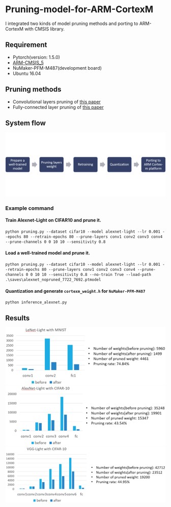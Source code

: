 # Pruning-model-for-ARM-CortexM
I integrated two kinds of model pruning methods and porting to ARM-CortexM with CMSIS library.

## Requirement
- Pytorch(version: 1.5.0)
- [ARM-CMSIS_5](https://github.com/ARM-software/CMSIS_5)
- NuMaker-PFM-M487(development board)
- Ubuntu 16.04

## Pruning methods
- Convolutional layers pruning of [this paper](https://arxiv.org/abs/1608.08710)
- Fully-connected layer pruning of [this paper](https://arxiv.org/abs/1506.02626)

## System flow
![figure1](./imgs/system-flow.png)

### Example command
#### Train Alexnet-Light on CIFAR10 and prune it.
```
python pruning.py --dataset cifar10 --model alexnet-light --lr 0.001 --epochs 80 --retrain-epochs 80 --prune-layers conv1 conv2 conv3 conv4 --prune-channels 0 0 10 10 --sensitivity 0.8
```
#### Load a well-trained model and prune it.
```
python pruning.py --dataset cifar10 --model alexnet-light --lr 0.001 --retrain-epochs 80 --prune-layers conv1 conv2 conv3 conv4 --prune-channels 0 0 10 10 --sensitivity 0.8 --no-train True --load-path .\saves\alexnet_nopruned_7722_7692.ptmodel
```
#### Quantization and generate `cortexm_weight.h` for `NuMaker-PFM-M487`
```
python inference_alexnet.py
```
## Results
![figure2](./imgs/lenet-light-parameters.png)
![figure3](./imgs/alexnet-light-parameters.png)
![figure4](./imgs/vgg-light-parameters.png)

